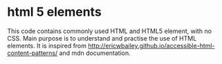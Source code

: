 # html 5 elements

This code contains commonly used HTML and HTML5 element, with no CSS. Main purpose is to understand and practise the use of HTML elements. It is inspired from <http://ericwbailey.github.io/accessible-html-content-patterns/> and mdn documentation.
